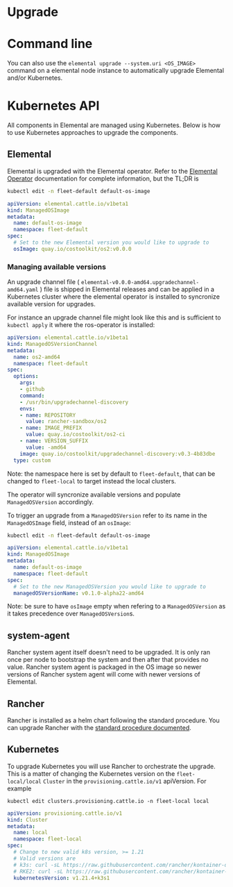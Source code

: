 # Upgrade

# Command line

You can also use the `elemental upgrade --system.uri <OS_IMAGE>` command on a elemental node instance to automatically 
upgrade Elemental and/or Kubernetes.

# Kubernetes API

All components in Elemental are managed using Kubernetes. Below is how
to use Kubernetes approaches to upgrade the components.

## Elemental

Elemental is upgraded with the Elemental operator. Refer to the
[Elemental Operator](https://github.com/rancher/elemental-operator/blob/main/README.md) documentation for complete information, but the
TL;DR is

```bash
kubectl edit -n fleet-default default-os-image
```
```yaml
apiVersion: elemental.cattle.io/v1beta1
kind: ManagedOSImage
metadata:
  name: default-os-image
  namespace: fleet-default
spec:
  # Set to the new Elemental version you would like to upgrade to
  osImage: quay.io/costoolkit/os2:v0.0.0
```

### Managing available versions

An upgrade channel file (
`elemental-v0.0.0-amd64.upgradechannel-amd64.yaml` ) file is shipped
in Elemental releases and can be applied in a Kubernetes cluster where the elemental operator is installed to syncronize available version for upgrades.


For instance an upgrade channel file might look like this and is sufficient to `kubectl apply` it where the ros-operator is installed: 
```yaml
apiVersion: elemental.cattle.io/v1beta1
kind: ManagedOSVersionChannel
metadata:
  name: os2-amd64
  namespace: fleet-default
spec:
  options:
    args:
    - github
    command:
    - /usr/bin/upgradechannel-discovery
    envs:
    - name: REPOSITORY
      value: rancher-sandbox/os2
    - name: IMAGE_PREFIX
      value: quay.io/costoolkit/os2-ci
    - name: VERSION_SUFFIX
      value: -amd64
    image: quay.io/costoolkit/upgradechannel-discovery:v0.3-4b83dbe
  type: custom
```

Note: the namespace here is set by default to `fleet-default`, that can be changed to `fleet-local` to target instead the local clusters.

The operator will syncronize available versions and populate `ManagedOSVersion` accordingly. 

To trigger an upgrade from a `ManagedOSVersion` refer to its name in the `ManagedOSImage` field, instead of an `osImage`: 

```bash
kubectl edit -n fleet-default default-os-image
```

```yaml
apiVersion: elemental.cattle.io/v1beta1
kind: ManagedOSImage
metadata:
  name: default-os-image
  namespace: fleet-default
spec:
  # Set to the new ManagedOSVersion you would like to upgrade to
  managedOSVersionName: v0.1.0-alpha22-amd64
```

Note: be sure to have `osImage` empty when refering to a `ManagedOSVersion` as it takes precedence over `ManagedOSVersion`s.

## system-agent

Rancher system agent itself doesn't need to be upgraded. It is only ran once per node
to bootstrap the system and then after that provides no value. Rancher
system agent is
packaged in the OS image so newer versions of Rancher system agent will come with newer
versions of Elemental.

## Rancher
Rancher is installed as a helm chart following the standard procedure. You can upgrade
Rancher with the [standard procedure documented](https://rancher.com/docs/rancher/v2.6/en/installation/install-rancher-on-k8s/upgrades/).

## Kubernetes
To upgrade Kubernetes you will use Rancher to orchestrate the upgrade. This is a matter of changing
the Kubernetes version on the `fleet-local/local` `Cluster` in the `provisioning.cattle.io/v1`
apiVersion.  For example

```shell
kubectl edit clusters.provisioning.cattle.io -n fleet-local local
```
```yaml
apiVersion: provisioning.cattle.io/v1
kind: Cluster
metadata:
  name: local
  namespace: fleet-local
spec:
  # Change to new valid k8s version, >= 1.21
  # Valid versions are
  # k3s: curl -sL https://raw.githubusercontent.com/rancher/kontainer-driver-metadata/release-v2.6/data/data.json | jq -r '.k3s.releases[].version'
  # RKE2: curl -sL https://raw.githubusercontent.com/rancher/kontainer-driver-metadata/release-v2.6/data/data.json | jq -r '.rke2.releases[].version'
  kubernetesVersion: v1.21.4+k3s1
```

